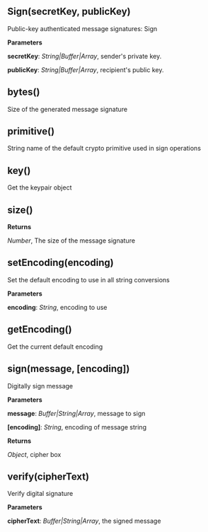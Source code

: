 Sign(secretKey, publicKey)
--------------------------
Public-key authenticated message signatures: Sign




**Parameters**

**secretKey**:  *String|Buffer|Array*,  sender's private key.

**publicKey**:  *String|Buffer|Array*,  recipient's public key.

bytes()
-------
Size of the generated message signature

primitive()
-----------
String name of the default crypto primitive used in sign operations

key()
-----
Get the keypair object


size()
------
**Returns**

*Number*,  The size of the message signature

setEncoding(encoding)
---------------------
Set the default encoding to use in all string conversions


**Parameters**

**encoding**:  *String*,  encoding to use

getEncoding()
-------------
Get the current default encoding


sign(message, \[encoding\])
---------------------------
Digitally sign message




**Parameters**

**message**:  *Buffer|String|Array*,  message to sign

**[encoding]**:  *String*,  encoding of message string

**Returns**

*Object*,  cipher box

verify(cipherText)
------------------
Verify digital signature



**Parameters**

**cipherText**:  *Buffer|String|Array*,  the signed message

